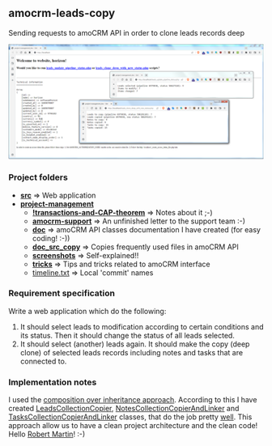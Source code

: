 ## amocrm-leads-copy
Sending requests to amoCRM API in order to clone leads records deep

![App screen and script logs][app-main-screen]

[app-main-screen]: https://github.com/astronomer-singleton/amocrm-leads-copy/blob/main/project-management/screenshots/for-readme/app-screens-all.png

### Project folders

- [**src**](./app) => Web application
- [**project-management**](./project-management)
   - [**!transactions-and-CAP-theorem**](./project-management/!transactions-and-CAP-theorem) => Notes about it ;-)
   - [**amocrm-support**](./project-management/amocrm-support) => An unfinished letter to the support team :-)
   - [**doc**](./project-management/doc) => amoCRM API classes documentation I have created (for easy coding! :-))
   - [**doc_src_copy**](./project-management/doc_src_copy) => Copies frequently used files in amoCRM API
   - [**screenshots**](./project-management/screenshots) => Self-explained!!
   - [**tricks**](./project-management/tricks) => Tips and tricks related to amoCRM interface
   - [timeline.txt](./project-management/timeline.txt) => Local 'commit' names

### Requirement specification

Write a web application which do the following:
1. It should select leads to modification according to certain conditions and its status. Then it should change the status of all leads selected.
2. It should select (another) leads again. It should make the copy (deep clone) of selected leads records including notes and tasks that are connected to.

### Implementation notes

I used the [composition over inheritance approach](https://www.youtube.com/watch?v=wfMtDGfHWpA "funfunfunction youtube channel"). According to this I have created [LeadsCollectionCopier](./app/src/AmoCloud/LeadsCollectionCopier.php), [NotesCollectionCopierAndLinker](./app/src/AmoCloud/NotesCollectionCopierAndLinker.php) and [TasksCollectionCopierAndLinker](./app/src/AmoCloud/TasksCollectionCopierAndLinker.php) classes, that do the job pretty [well](./app/webroot/leads_clone_deep_with_new_status.php). This approach allow us to have a clean project architecture and the clean code! Hello [Robert Martin](https://www.amazon.com/Clean-Code-Handbook-Software-Craftsmanship/dp/0132350882 "Robert Martin Clean Code book")! :-)